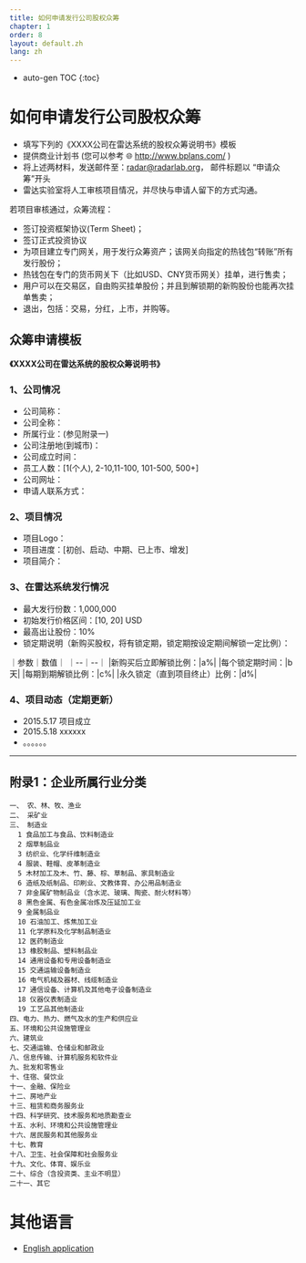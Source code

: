 ```yaml
---
title: 如何申请发行公司股权众筹
chapter: 1
order: 8
layout: default.zh
lang: zh
---
```


* auto-gen TOC
{:toc}

# 如何申请发行公司股权众筹
  - 填写下列的《XXXX公司在雷达系统的股权众筹说明书》模板
  - 提供商业计划书 (您可以参考 🌐  <http://www.bplans.com/> )
  - 将上述两材料，发送邮件至：radar@radarlab.org， 邮件标题以 “申请众筹”开头
  - 雷达实验室将人工审核项目情况，并尽快与申请人留下的方式沟通。

若项目审核通过，众筹流程：
  - 签订投资框架协议(Term Sheet)；
  - 签订正式投资协议
  - 为项目建立专门网关，用于发行众筹资产；该网关向指定的热钱包“转账”所有发行股份；
  - 热钱包在专门的货币网关下（比如USD、CNY货币网关）挂单，进行售卖；
  - 用户可以在交易区，自由购买挂单股份；并且到解锁期的新购股份也能再次挂单售卖；
  - 退出，包括：交易，分红，上市，并购等。


## 众筹申请模板 

**《XXXX公司在雷达系统的股权众筹说明书》**

### 1、公司情况

  * 公司简称：
  * 公司全称：
  * 所属行业：(参见附录一)
  * 公司注册地(到城市)：
  * 公司成立时间：
  * 员工人数：[1(个人), 2-10,11-100, 101-500, 500+]
  * 公司网址：
  * 申请人联系方式：

### 2、项目情况

  * 项目Logo：
  * 项目进度：[初创、启动、中期、已上市、增发]
  * 项目简介：

### 3、在雷达系统发行情况

  * 最大发行份数：1,000,000
  * 初始发行价格区间：[10, 20] USD
  * 最高出让股份：10%
  * 锁定期说明（新购买股权，将有锁定期，锁定期按设定期间解锁一定比例）：

｜参数｜数值｜
｜--｜--｜
|新购买后立即解锁比例：|a%|
|每个锁定期时间：|b 天|
|每期到期解锁比例：|c%|
|永久锁定（直到项目终止）比例：|d%|

### 4、项目动态（定期更新）

  * 2015.5.17 项目成立
  * 2015.5.18 xxxxxx
  * 。。。。。。


------ 

## 附录1：企业所属行业分类

```
一、 农、林、牧、渔业  
二、 采矿业 
三、 制造业  
  1 食品加工与食品、饮料制造业                   
  2 烟草制品业                         
  3 纺织业、化学纤维制造业  
  4 服装、鞋帽、皮革制造业                
  5 木材加工及木、竹、藤、棕、草制品、家具制造业                   
  6 造纸及纸制品、印刷业、文教体育、办公用品制造业               
  7 非金属矿物制品业（含水泥、玻璃、陶瓷、耐火材料等）  
  8 黑色金属、有色金属冶炼及压延加工业           
  9 金属制品业  
  10 石油加工、炼焦加工业  
  11 化学原料及化学制品制造业     
  12 医药制造业                               
  13 橡胶制品、塑料制品业                         
  14 通用设备和专用设备制造业              
  15 交通运输设备制造业             
  16 电气机械及器材、线缆制造业              
  17 通信设备、计算机及其他电子设备制造业        
  18 仪器仪表制造业                        
  19 工艺品其他制造业                    
四、电力、热力、燃气及水的生产和供应业       
五、环境和公共设施管理业  
六、建筑业                              
七、交通运输、仓储业和邮政业                 
八、信息传输、计算机服务和软件业 
九、批发和零售业 
十、住宿、餐饮业 
十一、金融、保险业 
十二、房地产业  
十三、租赁和商务服务业  
十四、科学研究、技术服务和地质勘查业 
十五、水利、环境和公共设施管理业 
十六、居民服务和其他服务业 
十七、教育  
十八、卫生、社会保障和社会服务业 
十九、文化、体育、娱乐业  
二十、综合（含投资类、主业不明显） 
二十一、其它
```

# 其他语言
  * [English application](/en/introduction/crowdfunding_apply)

